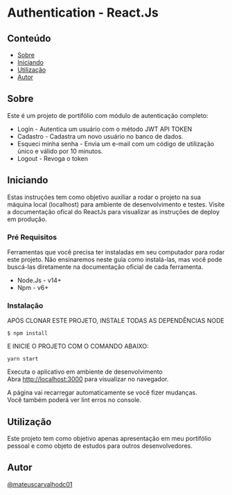 # Authentication - React.Js

## Conteúdo

- [Sobre](#about)
- [Iniciando](#getting_started)
- [Utilização](#usage)
- [Autor](../CONTRIBUTING.md)

## Sobre <a name = "about"></a>

Este é um projeto de portifólio com módulo de autenticação completo:

- Login - Autentica um usuário com o método JWT API TOKEN
- Cadastro - Cadastra um novo usuário no banco de dados.
- Esqueci minha senha - Envia um e-mail com um código de utilização único e válido por 10 minutos.
- Logout - Revoga o token

## Iniciando <a name = "getting_started"></a>

Estas instruções tem como objetivo auxiliar a rodar o projeto na sua máquina local (localhost) para ambiente de desenvolvimento e testes. Visite a documentação ofical do ReactJs para visualizar as instruções de deploy em produção.

### Pré Requisitos

Ferramentas que você precisa ter instaladas em seu computador para rodar este projeto. Não ensinaremos neste guia como instalá-las, mas você pode buscá-las diretamente na documentação oficial de cada ferramenta.

- Node.Js - v14+
- Npm - v6+

### Instalação

APÓS CLONAR ESTE PROJETO, INSTALE TODAS AS DEPENDÊNCIAS NODE

```
$ npm install
```
E INICIE O PROJETO COM O COMANDO ABAIXO:
```
yarn start
```

Executa o aplicativo em ambiente de desenvolvimento \
Abra [http://localhost:3000](http://localhost:3000) para visualizar no navegador.

A página vai recarregar automaticamente se você fizer mudanças.\
Você também poderá ver lint erros no console.

## Utilização <a name = "usage"></a>

Este projeto tem como objetivo apenas apresentação em meu portifólio pessoal e como objeto de estudos para outros desenvolvedores.

## Autor

[@mateuscarvalhodc01](https://github.com/mateuscarvalhodc01)
